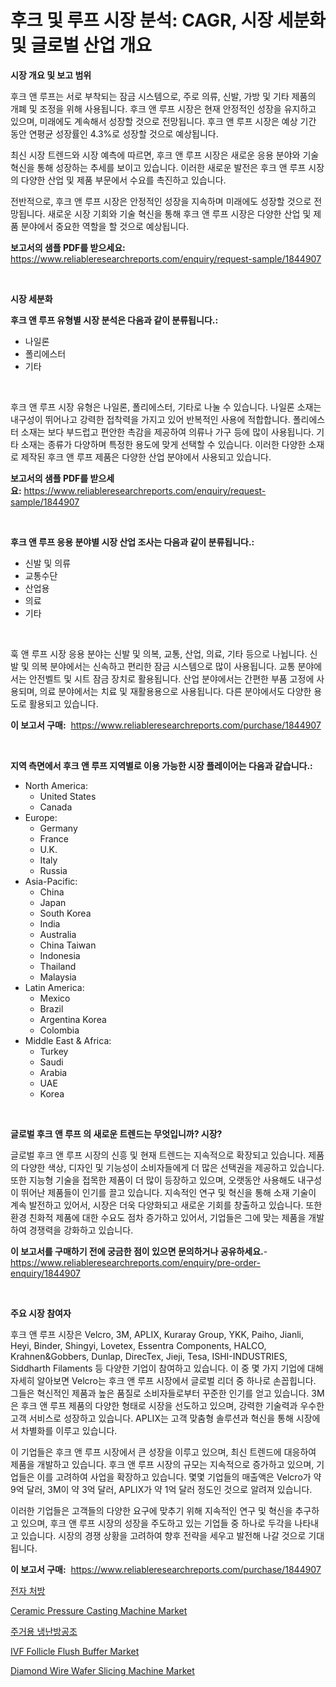 <p><h1>후크 및 루프 시장 분석: CAGR, 시장 세분화 및 글로벌 산업 개요</h1></p><p><strong>시장 개요 및 보고 범위</strong></p>
<p><p>후크 앤 루프는 서로 부착되는 잠금 시스템으로, 주로 의류, 신발, 가방 및 기타 제품의 개폐 및 조정을 위해 사용됩니다. 후크 앤 루프 시장은 현재 안정적인 성장을 유지하고 있으며, 미래에도 계속해서 성장할 것으로 전망됩니다. 후크 앤 루프 시장은 예상 기간 동안 연평균 성장률인 4.3%로 성장할 것으로 예상됩니다.</p><p>최신 시장 트렌드와 시장 예측에 따르면, 후크 앤 루프 시장은 새로운 응용 분야와 기술 혁신을 통해 성장하는 추세를 보이고 있습니다. 이러한 새로운 발전은 후크 앤 루프 시장의 다양한 산업 및 제품 부문에서 수요를 촉진하고 있습니다.</p><p>전반적으로, 후크 앤 루프 시장은 안정적인 성장을 지속하며 미래에도 성장할 것으로 전망됩니다. 새로운 시장 기회와 기술 혁신을 통해 후크 앤 루프 시장은 다양한 산업 및 제품 분야에서 중요한 역할을 할 것으로 예상됩니다.</p></p>
<p><strong>보고서의 샘플 PDF를 받으세요:</strong> <a href="https://www.reliableresearchreports.com/enquiry/request-sample/1844907">https://www.reliableresearchreports.com/enquiry/request-sample/1844907</a></p>
<p>&nbsp;</p>
<p><strong>시장 세분화</strong></p>
<p><strong>후크 앤 루프 유형별 시장 분석은 다음과 같이 분류됩니다.:</strong></p>
<p><ul><li>나일론</li><li>폴리에스터</li><li>기타</li></ul></p>
<p>&nbsp;</p>
<p><p>후크 앤 루프 시장 유형은 나일론, 폴리에스터, 기타로 나눌 수 있습니다. 나일론 소재는 내구성이 뛰어나고 강력한 접착력을 가지고 있어 반복적인 사용에 적합합니다. 폴리에스터 소재는 보다 부드럽고 편안한 촉감을 제공하여 의류나 가구 등에 많이 사용됩니다. 기타 소재는 종류가 다양하며 특정한 용도에 맞게 선택할 수 있습니다. 이러한 다양한 소재로 제작된 후크 앤 루프 제품은 다양한 산업 분야에서 사용되고 있습니다.</p></p>
<p><strong>보고서의 샘플 PDF를 받으세요:</strong>&nbsp;<a href="https://www.reliableresearchreports.com/enquiry/request-sample/1844907">https://www.reliableresearchreports.com/enquiry/request-sample/1844907</a></p>
<p>&nbsp;</p>
<p><strong> 후크 앤 루프 응용 분야별 시장 산업 조사는 다음과 같이 분류됩니다.:</strong></p>
<p><ul><li>신발 및 의류</li><li>교통수단</li><li>산업용</li><li>의료</li><li>기타</li></ul></p>
<p>&nbsp;</p>
<p><p>훅 앤 루프 시장 응용 분야는 신발 및 의복, 교통, 산업, 의료, 기타 등으로 나뉩니다. 신발 및 의복 분야에서는 신속하고 편리한 잠금 시스템으로 많이 사용됩니다. 교통 분야에서는 안전벨트 및 시트 잠금 장치로 활용됩니다. 산업 분야에서는 간편한 부품 고정에 사용되며, 의료 분야에서는 치료 및 재활용용으로 사용됩니다. 다른 분야에서도 다양한 용도로 활용되고 있습니다.</p></p>
<p><strong>이 보고서 구매:</strong>&nbsp; <a href="https://www.reliableresearchreports.com/purchase/1844907">https://www.reliableresearchreports.com/purchase/1844907</a></p>
<p>&nbsp;</p>
<p><strong>지역 측면에서 후크 앤 루프 지역별로 이용 가능한 시장 플레이어는 다음과 같습니다.:</strong></p>
<p><ul>
    <li>
        North America:
        <ul>
            <li>United States</li>
            <li>Canada</li>
        </ul>
    </li>
    <li>
        Europe:
        <ul>
            <li>Germany</li>
            <li>France</li>
            <li>U.K.</li>
            <li>Italy</li>
            <li>Russia</li>
        </ul>
    </li>
    <li>
        Asia-Pacific:
        <ul>
            <li>China</li>
            <li>Japan</li>
            <li>South Korea</li>
            <li>India</li>
            <li>Australia</li>
            <li>China Taiwan</li>
            <li>Indonesia</li>
            <li>Thailand</li>
            <li>Malaysia</li>
        </ul>
    </li>
    <li>
        Latin America:
        <ul>
            <li>Mexico</li>
            <li>Brazil</li>
            <li>Argentina Korea</li>
            <li>Colombia</li>
        </ul>
    </li>
    <li>
        Middle East & Africa:
        <ul>
            <li>Turkey</li>
            <li>Saudi</li>
            <li>Arabia</li>
            <li>UAE</li>
            <li>Korea</li>
        </ul>
    </li>
    </ul></p>
<p>&nbsp;</p>
<p><strong>글로벌 후크 앤 루프 의 새로운 트렌드는 무엇입니까? 시장?</strong></p>
<p><p>글로벌 후크 앤 루프 시장의 신흥 및 현재 트렌드는 지속적으로 확장되고 있습니다. 제품의 다양한 색상, 디자인 및 기능성이 소비자들에게 더 많은 선택권을 제공하고 있습니다. 또한 지능형 기술을 접목한 제품이 더 많이 등장하고 있으며, 오랫동안 사용해도 내구성이 뛰어난 제품들이 인기를 끌고 있습니다. 지속적인 연구 및 혁신을 통해 소재 기술이 계속 발전하고 있어서, 시장은 더욱 다양화되고 새로운 기회를 창출하고 있습니다. 또한 환경 친화적 제품에 대한 수요도 점차 증가하고 있어서, 기업들은 그에 맞는 제품을 개발하여 경쟁력을 강화하고 있습니다.</p></p>
<p><strong>이 보고서를 구매하기 전에 궁금한 점이 있으면 문의하거나 공유하세요.</strong>- <a href="https://www.reliableresearchreports.com/enquiry/pre-order-enquiry/1844907">https://www.reliableresearchreports.com/enquiry/pre-order-enquiry/1844907</a></p>
<p>&nbsp;</p>
<p><strong>주요 시장 참여자</strong></p>
<p><p>후크 앤 루프 시장은 Velcro, 3M, APLIX, Kuraray Group, YKK, Paiho, Jianli, Heyi, Binder, Shingyi, Lovetex, Essentra Components, HALCO, Krahnen&Gobbers, Dunlap, DirecTex, Jieji, Tesa, ISHI-INDUSTRIES, Siddharth Filaments 등 다양한 기업이 참여하고 있습니다. 이 중 몇 가지 기업에 대해 자세히 알아보면 Velcro는 후크 앤 루프 시장에서 글로벌 리더 중 하나로 손꼽힙니다. 그들은 혁신적인 제품과 높은 품질로 소비자들로부터 꾸준한 인기를 얻고 있습니다. 3M은 후크 앤 루프 제품의 다양한 형태로 시장을 선도하고 있으며, 강력한 기술력과 우수한 고객 서비스로 성장하고 있습니다. APLIX는 고객 맞춤형 솔루션과 혁신을 통해 시장에서 차별화를 이루고 있습니다.</p><p>이 기업들은 후크 앤 루프 시장에서 큰 성장을 이루고 있으며, 최신 트렌드에 대응하여 제품을 개발하고 있습니다. 후크 앤 루프 시장의 규모는 지속적으로 증가하고 있으며, 기업들은 이를 고려하여 사업을 확장하고 있습니다. 몇몇 기업들의 매출액은 Velcro가 약 9억 달러, 3M이 약 3억 달러, APLIX가 약 1억 달러 정도인 것으로 알려져 있습니다.</p><p>이러한 기업들은 고객들의 다양한 요구에 맞추기 위해 지속적인 연구 및 혁신을 추구하고 있으며, 후크 앤 루프 시장의 성장을 주도하고 있는 기업들 중 하나로 두각을 나타내고 있습니다. 시장의 경쟁 상황을 고려하여 향후 전략을 세우고 발전해 나갈 것으로 기대됩니다.</p></p>
<p><strong>이 보고서 구매:</strong>&nbsp;&nbsp;<a href="https://www.reliableresearchreports.com/purchase/1844907">https://www.reliableresearchreports.com/purchase/1844907</a></p>
<p><p><a href="https://medium.com/@richardlueilwitz787/%EC%A0%84%EC%9E%90-%EC%B2%98%EB%B0%A9-%EC%8B%9C%EC%9E%A5-%EC%A1%B0%EC%82%AC-%EB%B3%B4%EA%B3%A0%EC%84%9C-%EA%B7%B8-%EC%97%AD%EC%82%AC-%EB%B0%8F-2024%EB%85%84%EB%B6%80%ED%84%B0-2031%EB%85%84%EA%B9%8C%EC%A7%80%EC%9D%98-%EC%98%88%EC%B8%A1-25d3ea750bfa">전자 처방</a></p><p><a href="https://invited-way-688.notion.site/Ceramic-Pressure-Casting-Machine-Market-Share-Market-New-Trends-Analysis-Report-By-Type-By-Applic-71ee4b47329f4f10a992e82b324f64eb">Ceramic Pressure Casting Machine Market</a></p><p><a href="https://github.com/mpodehpw07370073/Market-Research-Report-List-1/blob/main/8952017186033.md">주거용 냉난방공조</a></p><p><a href="https://issuu.com/reportprime-2/docs/ivf-follicle-flush-buffer-market-size-2030.pptx">IVF Follicle Flush Buffer Market</a></p><p><a href="https://github.com/FassouRP/Market-Research-Report-List-3/blob/main/diamond-wire-wafer-slicing-machine-market.md">Diamond Wire Wafer Slicing Machine Market</a></p></p>
